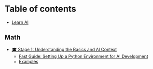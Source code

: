 # Table of contents

* [Learn AI](README.md)

## Math

* [🎓 Stage 1: Understanding the Basics and AI Context](math/stage-1-understanding-the-basics-and-ai-context/README.md)
  * [Fast Guide: Setting Up a Python Environment for AI Development](math/stage-1-understanding-the-basics-and-ai-context/fast-guide-setting-up-a-python-environment-for-ai-development.md)
  * [Examples](math/stage-1-understanding-the-basics-and-ai-context/examples.md)
